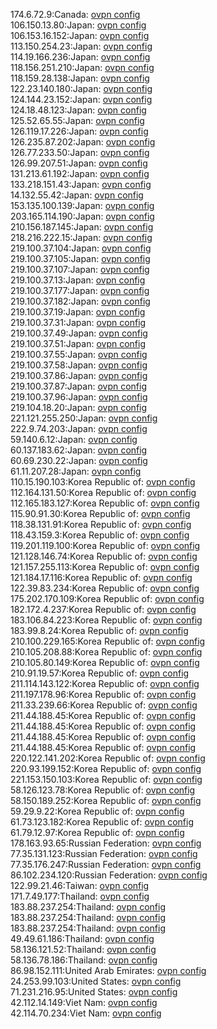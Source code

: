 174.6.72.9:Canada: [ovpn config](vpn/174_6_72_9.ovpn)  
106.150.13.80:Japan: [ovpn config](vpn/106_150_13_80.ovpn)  
106.153.16.152:Japan: [ovpn config](vpn/106_153_16_152.ovpn)  
113.150.254.23:Japan: [ovpn config](vpn/113_150_254_23.ovpn)  
114.19.166.236:Japan: [ovpn config](vpn/114_19_166_236.ovpn)  
118.156.251.210:Japan: [ovpn config](vpn/118_156_251_210.ovpn)  
118.159.28.138:Japan: [ovpn config](vpn/118_159_28_138.ovpn)  
122.23.140.180:Japan: [ovpn config](vpn/122_23_140_180.ovpn)  
124.144.23.152:Japan: [ovpn config](vpn/124_144_23_152.ovpn)  
124.18.48.123:Japan: [ovpn config](vpn/124_18_48_123.ovpn)  
125.52.65.55:Japan: [ovpn config](vpn/125_52_65_55.ovpn)  
126.119.17.226:Japan: [ovpn config](vpn/126_119_17_226.ovpn)  
126.235.87.202:Japan: [ovpn config](vpn/126_235_87_202.ovpn)  
126.77.233.50:Japan: [ovpn config](vpn/126_77_233_50.ovpn)  
126.99.207.51:Japan: [ovpn config](vpn/126_99_207_51.ovpn)  
131.213.61.192:Japan: [ovpn config](vpn/131_213_61_192.ovpn)  
133.218.151.43:Japan: [ovpn config](vpn/133_218_151_43.ovpn)  
14.132.55.42:Japan: [ovpn config](vpn/14_132_55_42.ovpn)  
153.135.100.139:Japan: [ovpn config](vpn/153_135_100_139.ovpn)  
203.165.114.190:Japan: [ovpn config](vpn/203_165_114_190.ovpn)  
210.156.187.145:Japan: [ovpn config](vpn/210_156_187_145.ovpn)  
218.216.222.15:Japan: [ovpn config](vpn/218_216_222_15.ovpn)  
219.100.37.104:Japan: [ovpn config](vpn/219_100_37_104.ovpn)  
219.100.37.105:Japan: [ovpn config](vpn/219_100_37_105.ovpn)  
219.100.37.107:Japan: [ovpn config](vpn/219_100_37_107.ovpn)  
219.100.37.13:Japan: [ovpn config](vpn/219_100_37_13.ovpn)  
219.100.37.177:Japan: [ovpn config](vpn/219_100_37_177.ovpn)  
219.100.37.182:Japan: [ovpn config](vpn/219_100_37_182.ovpn)  
219.100.37.19:Japan: [ovpn config](vpn/219_100_37_19.ovpn)  
219.100.37.31:Japan: [ovpn config](vpn/219_100_37_31.ovpn)  
219.100.37.49:Japan: [ovpn config](vpn/219_100_37_49.ovpn)  
219.100.37.51:Japan: [ovpn config](vpn/219_100_37_51.ovpn)  
219.100.37.55:Japan: [ovpn config](vpn/219_100_37_55.ovpn)  
219.100.37.58:Japan: [ovpn config](vpn/219_100_37_58.ovpn)  
219.100.37.86:Japan: [ovpn config](vpn/219_100_37_86.ovpn)  
219.100.37.87:Japan: [ovpn config](vpn/219_100_37_87.ovpn)  
219.100.37.96:Japan: [ovpn config](vpn/219_100_37_96.ovpn)  
219.104.18.20:Japan: [ovpn config](vpn/219_104_18_20.ovpn)  
221.121.255.250:Japan: [ovpn config](vpn/221_121_255_250.ovpn)  
222.9.74.203:Japan: [ovpn config](vpn/222_9_74_203.ovpn)  
59.140.6.12:Japan: [ovpn config](vpn/59_140_6_12.ovpn)  
60.137.183.62:Japan: [ovpn config](vpn/60_137_183_62.ovpn)  
60.69.230.22:Japan: [ovpn config](vpn/60_69_230_22.ovpn)  
61.11.207.28:Japan: [ovpn config](vpn/61_11_207_28.ovpn)  
110.15.190.103:Korea Republic of: [ovpn config](vpn/110_15_190_103.ovpn)  
112.164.131.50:Korea Republic of: [ovpn config](vpn/112_164_131_50.ovpn)  
112.165.183.127:Korea Republic of: [ovpn config](vpn/112_165_183_127.ovpn)  
115.90.91.30:Korea Republic of: [ovpn config](vpn/115_90_91_30.ovpn)  
118.38.131.91:Korea Republic of: [ovpn config](vpn/118_38_131_91.ovpn)  
118.43.159.3:Korea Republic of: [ovpn config](vpn/118_43_159_3.ovpn)  
119.201.119.100:Korea Republic of: [ovpn config](vpn/119_201_119_100.ovpn)  
121.128.146.74:Korea Republic of: [ovpn config](vpn/121_128_146_74.ovpn)  
121.157.255.113:Korea Republic of: [ovpn config](vpn/121_157_255_113.ovpn)  
121.184.17.116:Korea Republic of: [ovpn config](vpn/121_184_17_116.ovpn)  
122.39.83.234:Korea Republic of: [ovpn config](vpn/122_39_83_234.ovpn)  
175.202.170.109:Korea Republic of: [ovpn config](vpn/175_202_170_109.ovpn)  
182.172.4.237:Korea Republic of: [ovpn config](vpn/182_172_4_237.ovpn)  
183.106.84.223:Korea Republic of: [ovpn config](vpn/183_106_84_223.ovpn)  
183.99.8.24:Korea Republic of: [ovpn config](vpn/183_99_8_24.ovpn)  
210.100.229.165:Korea Republic of: [ovpn config](vpn/210_100_229_165.ovpn)  
210.105.208.88:Korea Republic of: [ovpn config](vpn/210_105_208_88.ovpn)  
210.105.80.149:Korea Republic of: [ovpn config](vpn/210_105_80_149.ovpn)  
210.91.19.57:Korea Republic of: [ovpn config](vpn/210_91_19_57.ovpn)  
211.114.143.122:Korea Republic of: [ovpn config](vpn/211_114_143_122.ovpn)  
211.197.178.96:Korea Republic of: [ovpn config](vpn/211_197_178_96.ovpn)  
211.33.239.66:Korea Republic of: [ovpn config](vpn/211_33_239_66.ovpn)  
211.44.188.45:Korea Republic of: [ovpn config](vpn/211_44_188_45.ovpn)  
211.44.188.45:Korea Republic of: [ovpn config](vpn/211_44_188_45.ovpn)  
211.44.188.45:Korea Republic of: [ovpn config](vpn/211_44_188_45.ovpn)  
211.44.188.45:Korea Republic of: [ovpn config](vpn/211_44_188_45.ovpn)  
220.122.141.202:Korea Republic of: [ovpn config](vpn/220_122_141_202.ovpn)  
220.93.199.152:Korea Republic of: [ovpn config](vpn/220_93_199_152.ovpn)  
221.153.150.103:Korea Republic of: [ovpn config](vpn/221_153_150_103.ovpn)  
58.126.123.78:Korea Republic of: [ovpn config](vpn/58_126_123_78.ovpn)  
58.150.189.252:Korea Republic of: [ovpn config](vpn/58_150_189_252.ovpn)  
59.29.9.22:Korea Republic of: [ovpn config](vpn/59_29_9_22.ovpn)  
61.73.123.182:Korea Republic of: [ovpn config](vpn/61_73_123_182.ovpn)  
61.79.12.97:Korea Republic of: [ovpn config](vpn/61_79_12_97.ovpn)  
178.163.93.65:Russian Federation: [ovpn config](vpn/178_163_93_65.ovpn)  
77.35.131.123:Russian Federation: [ovpn config](vpn/77_35_131_123.ovpn)  
77.35.176.247:Russian Federation: [ovpn config](vpn/77_35_176_247.ovpn)  
86.102.234.120:Russian Federation: [ovpn config](vpn/86_102_234_120.ovpn)  
122.99.21.46:Taiwan: [ovpn config](vpn/122_99_21_46.ovpn)  
171.7.49.177:Thailand: [ovpn config](vpn/171_7_49_177.ovpn)  
183.88.237.254:Thailand: [ovpn config](vpn/183_88_237_254.ovpn)  
183.88.237.254:Thailand: [ovpn config](vpn/183_88_237_254.ovpn)  
183.88.237.254:Thailand: [ovpn config](vpn/183_88_237_254.ovpn)  
49.49.61.186:Thailand: [ovpn config](vpn/49_49_61_186.ovpn)  
58.136.121.52:Thailand: [ovpn config](vpn/58_136_121_52.ovpn)  
58.136.78.186:Thailand: [ovpn config](vpn/58_136_78_186.ovpn)  
86.98.152.111:United Arab Emirates: [ovpn config](vpn/86_98_152_111.ovpn)  
24.253.99.103:United States: [ovpn config](vpn/24_253_99_103.ovpn)  
71.231.216.95:United States: [ovpn config](vpn/71_231_216_95.ovpn)  
42.112.14.149:Viet Nam: [ovpn config](vpn/42_112_14_149.ovpn)  
42.114.70.234:Viet Nam: [ovpn config](vpn/42_114_70_234.ovpn)  
